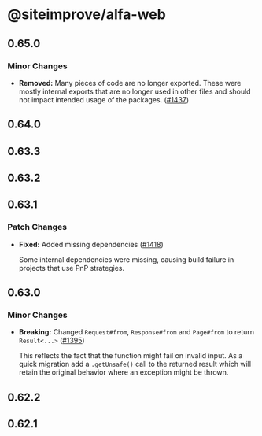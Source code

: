# @siteimprove/alfa-web

## 0.65.0

### Minor Changes

- **Removed:** Many pieces of code are no longer exported. These were mostly internal exports that are no longer used in other files and should not impact intended usage of the packages. ([#1437](https://github.com/Siteimprove/alfa/pull/1437))

## 0.64.0

## 0.63.3

## 0.63.2

## 0.63.1

### Patch Changes

- **Fixed:** Added missing dependencies ([#1418](https://github.com/Siteimprove/alfa/pull/1418))

  Some internal dependencies were missing, causing build failure in projects that use PnP strategies.

## 0.63.0

### Minor Changes

- **Breaking:** Changed `Request#from`, `Response#from` and `Page#from` to return `Result<...>` ([#1395](https://github.com/Siteimprove/alfa/pull/1395))

  This reflects the fact that the function might fail on invalid input. As a quick migration add a `.getUnsafe()` call to the returned result which will retain the original behavior where an exception might be thrown.

## 0.62.2

## 0.62.1
